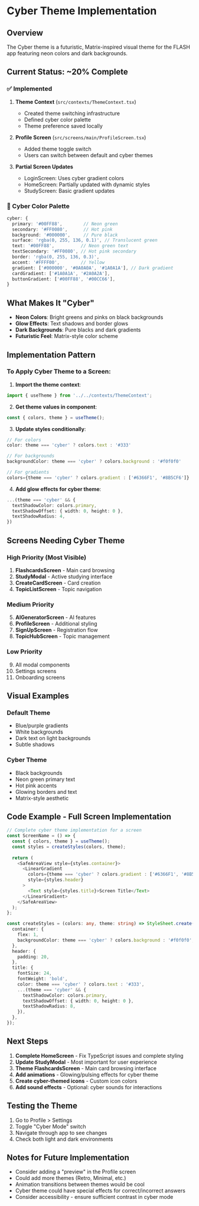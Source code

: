 # Cyber Theme Implementation

## Overview
The Cyber theme is a futuristic, Matrix-inspired visual theme for the FLASH app featuring neon colors and dark backgrounds.

## Current Status: ~20% Complete

### ✅ Implemented
1. **Theme Context** (`src/contexts/ThemeContext.tsx`)
   - Created theme switching infrastructure
   - Defined cyber color palette
   - Theme preference saved locally

2. **Profile Screen** (`src/screens/main/ProfileScreen.tsx`)
   - Added theme toggle switch
   - Users can switch between default and cyber themes

3. **Partial Screen Updates**
   - LoginScreen: Uses cyber gradient colors
   - HomeScreen: Partially updated with dynamic styles
   - StudyScreen: Basic gradient updates

### 🎨 Cyber Color Palette
```typescript
cyber: {
  primary: '#00FF88',        // Neon green
  secondary: '#FF0080',      // Hot pink
  background: '#000000',     // Pure black
  surface: 'rgba(0, 255, 136, 0.1)', // Translucent green
  text: '#00FF88',          // Neon green text
  textSecondary: '#FF0080', // Hot pink secondary
  border: 'rgba(0, 255, 136, 0.3)',
  accent: '#FFFF00',        // Yellow
  gradient: ['#000000', '#0A0A0A', '#1A0A1A'], // Dark gradient
  cardGradient: ['#1A0A1A', '#2A0A2A'],
  buttonGradient: ['#00FF88', '#00CC66'],
}
```

## What Makes It "Cyber"
- **Neon Colors**: Bright greens and pinks on black backgrounds
- **Glow Effects**: Text shadows and border glows
- **Dark Backgrounds**: Pure blacks and dark gradients
- **Futuristic Feel**: Matrix-style color scheme

## Implementation Pattern

### To Apply Cyber Theme to a Screen:

1. **Import the theme context**:
```typescript
import { useTheme } from '../../contexts/ThemeContext';
```

2. **Get theme values in component**:
```typescript
const { colors, theme } = useTheme();
```

3. **Update styles conditionally**:
```typescript
// For colors
color: theme === 'cyber' ? colors.text : '#333'

// For backgrounds
backgroundColor: theme === 'cyber' ? colors.background : '#f0f0f0'

// For gradients
colors={theme === 'cyber' ? colors.gradient : ['#6366F1', '#8B5CF6']}
```

4. **Add glow effects for cyber theme**:
```typescript
...(theme === 'cyber' && {
  textShadowColor: colors.primary,
  textShadowOffset: { width: 0, height: 0 },
  textShadowRadius: 4,
})
```

## Screens Needing Cyber Theme

### High Priority (Most Visible)
1. **FlashcardsScreen** - Main card browsing
2. **StudyModal** - Active studying interface
3. **CreateCardScreen** - Card creation
4. **TopicListScreen** - Topic navigation

### Medium Priority
5. **AIGeneratorScreen** - AI features
6. **ProfileScreen** - Additional styling
7. **SignUpScreen** - Registration flow
8. **TopicHubScreen** - Topic management

### Low Priority
9. All modal components
10. Settings screens
11. Onboarding screens

## Visual Examples

### Default Theme
- Blue/purple gradients
- White backgrounds
- Dark text on light backgrounds
- Subtle shadows

### Cyber Theme
- Black backgrounds
- Neon green primary text
- Hot pink accents
- Glowing borders and text
- Matrix-style aesthetic

## Code Example - Full Screen Implementation

```typescript
// Complete cyber theme implementation for a screen
const ScreenName = () => {
  const { colors, theme } = useTheme();
  const styles = createStyles(colors, theme);
  
  return (
    <SafeAreaView style={styles.container}>
      <LinearGradient
        colors={theme === 'cyber' ? colors.gradient : ['#6366F1', '#8B5CF6']}
        style={styles.header}
      >
        <Text style={styles.title}>Screen Title</Text>
      </LinearGradient>
    </SafeAreaView>
  );
};

const createStyles = (colors: any, theme: string) => StyleSheet.create({
  container: {
    flex: 1,
    backgroundColor: theme === 'cyber' ? colors.background : '#f0f0f0',
  },
  header: {
    padding: 20,
  },
  title: {
    fontSize: 24,
    fontWeight: 'bold',
    color: theme === 'cyber' ? colors.text : '#333',
    ...(theme === 'cyber' && {
      textShadowColor: colors.primary,
      textShadowOffset: { width: 0, height: 0 },
      textShadowRadius: 8,
    }),
  },
});
```

## Next Steps

1. **Complete HomeScreen** - Fix TypeScript issues and complete styling
2. **Update StudyModal** - Most important for user experience
3. **Theme FlashcardsScreen** - Main card browsing interface
4. **Add animations** - Glowing/pulsing effects for cyber theme
5. **Create cyber-themed icons** - Custom icon colors
6. **Add sound effects** - Optional: cyber sounds for interactions

## Testing the Theme

1. Go to Profile > Settings
2. Toggle "Cyber Mode" switch
3. Navigate through app to see changes
4. Check both light and dark environments

## Notes for Future Implementation

- Consider adding a "preview" in the Profile screen
- Could add more themes (Retro, Minimal, etc.)
- Animation transitions between themes would be cool
- Cyber theme could have special effects for correct/incorrect answers
- Consider accessibility - ensure sufficient contrast in cyber mode 